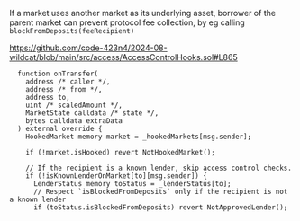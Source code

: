 If a market uses another market as its underlying asset, borrower of the parent market can prevent protocol fee collection, by eg calling `blockFromDeposits(feeRecipient)`

https://github.com/code-423n4/2024-08-wildcat/blob/main/src/access/AccessControlHooks.sol#L865

```solidity
  function onTransfer(
    address /* caller */,
    address /* from */,
    address to,
    uint /* scaledAmount */,
    MarketState calldata /* state */,
    bytes calldata extraData
  ) external override {
    HookedMarket memory market = _hookedMarkets[msg.sender];

    if (!market.isHooked) revert NotHookedMarket();

    // If the recipient is a known lender, skip access control checks.
    if (!isKnownLenderOnMarket[to][msg.sender]) {
      LenderStatus memory toStatus = _lenderStatus[to];
      // Respect `isBlockedFromDeposits` only if the recipient is not a known lender
      if (toStatus.isBlockedFromDeposits) revert NotApprovedLender();
```